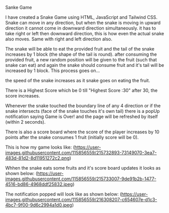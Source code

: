 Sanke Game 

I have created a Snake Game using HTML, JavaScript and Tailwind CSS. 
Snake can move in any direction, but when the snake is moving in upward direction it cannot come in downward direction simultaneously. it has to take right or left then 
downward direction, this is how even the actual snake also moves. Same with right and left direction also.

The snake will be able to eat the provided fruit and the tail of the snake increases by 1 block (the shape of the tail is round). after consuming the provided fruit, a new
random position will be given to the fruit (such that snake can eat) and again the snake should consume fruit and it's tail will be increased by 1 block. This process goes on...

the speed of the snake increases as it snake goes on eating the fruit. 

There is a Highest Score which be 0 till "Highest Score :30" after 30, the score increases.

Whenever the snake touched the boundary line of any 4 direction or if the snake intersects (face of the snake touches it's own tail) there is a popUp notification 
saying Game is Over! and the page will be refreshed by itself (within 2 seconds). 

There is also a score board where the score of the player increases by 10 points after the snake consumes 1 fruit (initially score will be 0). 

This is how my game looks like:
(https://user-images.githubusercontent.com/115856559/215732893-73149070-3ea7-483d-81d2-8d11951272c2.png)

Whhen the snake eats some fruits and it's score board updates it looks as shown below:
(https://user-images.githubusercontent.com/115856559/215733007-9de91b2b-1477-4516-bd86-4968ddf25832.jpeg)

The notification popped will look like as shown below:
(https://user-images.githubusercontent.com/115856559/216308207-c654607e-d1c3-4bc7-9f00-9d6c2994a1d0.jpeg)

